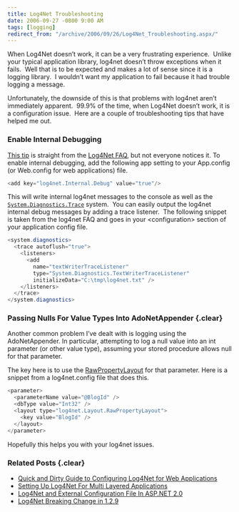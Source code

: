 ```yaml
---
title: Log4Net Troubleshooting
date: 2006-09-27 -0800 9:00 AM
tags: [logging]
redirect_from: "/archive/2006/09/26/Log4Net_Troubleshooting.aspx/"
---
```


When Log4Net doesn’t work, it can be a very frustrating experience. 
Unlike your typical application library, log4net doesn’t throw
exceptions when it fails.  Well that is to be expected and makes a lot
of sense since it is a logging library.  I wouldn’t want my application
to fail because it had trouble logging a message.

Unfortunately, the downside of this is that problems with log4net aren’t
immediately apparent.  99.9% of the time, when Log4Net doesn’t work, it
is a configuration issue.  Here are a couple of troubleshooting tips
that have helped me out.

### Enable Internal Debugging

[This
tip](http://logging.apache.org/log4net/release/faq.html#internalDebug)
is straight from the [Log4Net
FAQ](http://logging.apache.org/log4net/release/faq.html), but
not everyone notices it. To enable internal debugging, add the following
app setting to your App.config (or Web.config for web applications)
file.

```csharp
<add key="log4net.Internal.Debug" value="true"/>
```

This will write internal log4net messages to the console as well as the
[`System.Diagnostics.Trace`](http://msdn2.microsoft.com/en-us/library/system.diagnostics.trace.aspx)
system.  You can easily output the log4net internal debug messages by
adding a trace listener.  The following snippet is taken from the
log4net FAQ and goes in your \<configuration\> section of your
application config file.

```csharp
<system.diagnostics>
  <trace autoflush="true">
    <listeners>
      <add 
        name="textWriterTraceListener" 
        type="System.Diagnostics.TextWriterTraceListener" 
        initializeData="C:\tmp\log4net.txt" />
    </listeners>
  </trace>
</system.diagnostics>
```

### Passing Nulls For Value Types Into AdoNetAppender {.clear}

Another common problem I’ve dealt with is logging using the
AdoNetAppender. In particular, attempting to log a null value into an
int parameter (or other value type), assuming your stored procedure
allows null for that parameter.

The key here is to use the
[RawPropertyLayout](http://logging.apache.org/log4net/release/sdk/log4net.Layout.RawPropertyLayout.html)
for that parameter. Here is a snippet from a log4net.config file that
does this.

```csharp
<parameter>
  <parameterName value="@BlogId" />
  <dbType value="Int32" />
  <layout type="log4net.Layout.RawPropertyLayout">
    <key value="BlogId" />
  </layout>
</parameter>
```

Hopefully this helps you with your log4net issues.

### Related Posts {.clear}

-   [Quick and Dirty Guide to Configuring Log4Net for Web
    Applications](https://haacked.com/archive/2005/03/07/ConfiguringLog4NetForWebApplications.aspx)
-   [Setting Up Log4Net For Multi Layered
    Applications](https://haacked.com/archive/2006/01/13/SettingUpLog4NetForMultiLayeredApplications.aspx)
-   [Log4Net and External Configuration File In ASP.NET
    2.0](https://haacked.com/archive/2006/08/08/Log4NetAndExternalConfigurationFileInASP.NET2.0.aspx)
-   [Log4Net Breaking Change in
    1.2.9](https://haacked.com/archive/2006/08/07/Log4NetBreakingChangeIn1.2.9.aspx)

